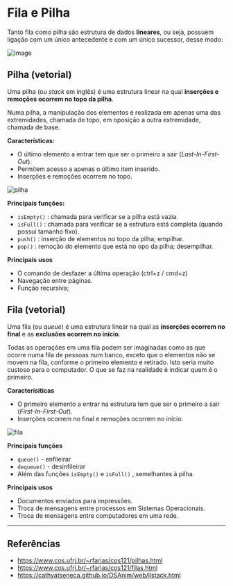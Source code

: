 # Fila e Pilha  

Tanto fila como pilha são estrutura de dados **lineares**, ou seja, possuem ligação com um único antecedente e com um único sucessor, desse modo:

![image](https://user-images.githubusercontent.com/72423464/184858945-0722a600-5a37-472c-990b-aadb75c7cc33.png)



## Pilha (vetorial)

Uma pilha (ou _stack_ em inglês) é uma estrutura linear na qual **inserções e remoções ocorrem no topo da pilha**.

Numa pilha, a manipulação dos elementos é realizada em apenas uma das extremidades, chamada de topo, em oposição a outra extremidade, chamada de base.

**Características:**
- O último elemento a entrar tem que ser o primeiro a sair (_Last-In-First-Out_).
- Permitem acesso a apenas o último item inserido.
- Inserções e remoções ocorrem no topo.

![pilha](https://user-images.githubusercontent.com/72423464/184860157-8d7d21d5-ed30-4cb3-8676-f41106b7b178.gif)

**Principais funções:**
- `isEmpty()` : chamada para verificar se a pilha está vazia.
- `isFull()` : chamada para verificar se a estrutura está completa (quando possui tamanho fixo).
- `push()` :  inserção de elementos no topo da pilha; empilhar.
- `pop()` : remoção do elemento que está no opo da pilha; desempilhar.

**Principais usos** 
- O comando de desfazer a última operação (ctrl+z / cmd+z)
- Navegação entre páginas.
- Função recursiva;

## Fila (vetorial)
Uma fila (ou _queue_) é uma estrutura linear na qual as **inserções ocorrem no final** e as **exclusões ocorrem no início**.

Todas as operações em uma fila podem ser imaginadas como as que ocorre numa fila de pessoas num banco, exceto que o elementos não se movem na fila, conforme o primeiro elemento é retirado. Isto seria muito custoso para o computador. O que se faz na realidade é indicar quem é o primeiro.

**Caracterísiticas**
- O primeiro elemento a entrar na estrutura tem que ser o primeiro a sair (_First-In-First-Out_).
- Inserções ocorrem no final e remoções ocorrem no início.

![fila](https://user-images.githubusercontent.com/72423464/185724135-22906bb9-0ca6-4a2f-aa77-41db37719278.gif)


**Principais funções**
- `queue()` - enfileirar
- `dequeue()` - desinfileirar 
- Além das funções `isEmpty()` e `isFull()` , semelhantes à pilha.

**Principais usos**
- Documentos enviados para impressões.
- Troca de mensagens entre processos em Sistemas Operacionais.
- Troca de mensagens entre computadores em uma rede.


***
## Referências

- https://www.cos.ufrj.br/~rfarias/cos121/pilhas.html
- https://www.cos.ufrj.br/~rfarias/cos121/filas.html
- https://cathyatseneca.github.io/DSAnim/web/llstack.html
